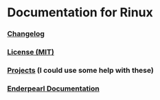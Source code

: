 # Documentation for Rinux

### [Changelog](./CHANGELOG.md)

### [License (MIT)](../LICENSE)

### [Projects](./PROJECTS.md) (I could use some help with these)

### [Enderpearl Documentation](../enderpearl/README.md)
